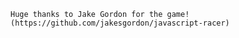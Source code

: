 ~~~ Under Construction ~~~
Huge thanks to Jake Gordon for the game! (https://github.com/jakesgordon/javascript-racer)

